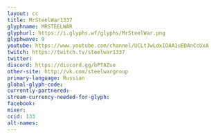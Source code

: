 ```yaml
---
layout: cc
title: MrSteelWar1337
glyphname: MRSTEELWAR
glyphurl: https://i.glyphs.wf/glyphs/MrSteelWar.png
glyphwave: 9
youtube: https://www.youtube.com/channel/UCLtJwLdxIOAA1uEDAnCcUxA
twitch: https://twitch.tv/steelwar1337
twitter: 
discord: https://discord.gg/bPTAZue
other-site: http://vk.com/steelwargroup
primary-language: Russian
global-glyph-code: 
currently-partnered: 
stream-currency-needed-for-glyph: 
facebook: 
mixer: 
ccid: 133
alt-names: 
---
```


